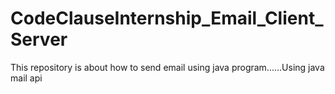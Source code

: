 # CodeClauseInternship_Email_Client_Server
This repository is about how to send email using java program......Using java mail api
